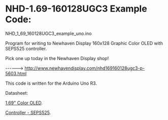 NHD-1.69-160128UGC3 Example Code:
==============================================

NHD_1_69_160128UGC3_example_uno.ino
 
 Program for writing to Newhaven Display 160x128 Graphic Color OLED with SEPS525 controller.
 
 Pick one up today in the Newhaven Display shop!
 
 ------> http://www.newhavendisplay.com/nhd169160128ugc3-p-5603.html
 
 This code is written for the Arduino Uno R3.
 
 Datasheet:
 
 [1.69" Color OLED](http://www.newhavendisplay.com/specs/NHD-1.69-160128UGC3.pdf).
 
 [Controller - SEPS525](http://www.newhavendisplay.com/app_notes/SEPS525.pdf).
 
